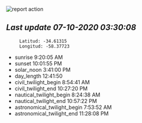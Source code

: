 ![report action](https://github.com/matiasz8/actions-for-reports/workflows/report%20action/badge.svg?branch=develop) 


## *****Last update 07-10-2020 03:30:08*****



		 Latitud: -34.61315
		 Longitud: -58.37723

 - sunrise 	 9:20:05 AM
 - sunset 	 10:01:55 PM
 - solar_noon 	 3:41:00 PM
 - day_length 	 12:41:50
 - civil_twilight_begin 	 8:54:41 AM
 - civil_twilight_end 	 10:27:20 PM
 - nautical_twilight_begin 	 8:24:38 AM
 - nautical_twilight_end 	 10:57:22 PM
 - astronomical_twilight_begin 	 7:53:52 AM
 - astronomical_twilight_end 	 11:28:08 PM
